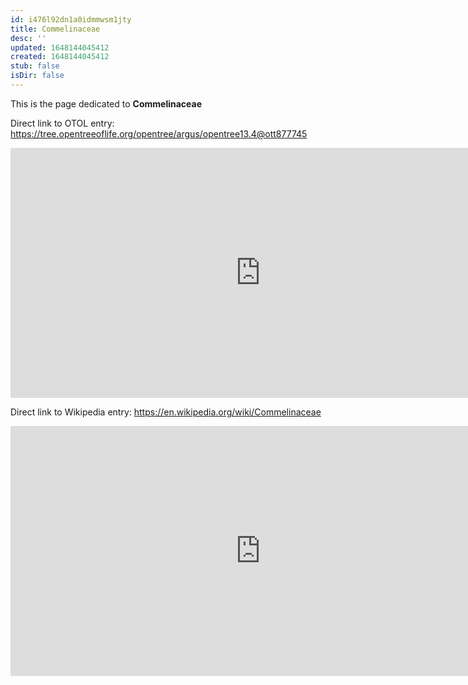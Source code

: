 ```yaml
---
id: i476l92dn1a0idmmwsm1jty
title: Commelinaceae
desc: ''
updated: 1648144045412
created: 1648144045412
stub: false
isDir: false
---
```

This is the page dedicated to **Commelinaceae**


Direct link to OTOL entry: https://tree.opentreeoflife.org/opentree/argus/opentree13.4@ott877745



<html>
    <body>
    <iframe src="https://tree.opentreeoflife.org/opentree/argus/opentree13.4@ott877745"
    width="800" height="400" frameborder="0" allowfullscreen> </iframe>
    </body>
</html>
    


Direct link to Wikipedia entry: https://en.wikipedia.org/wiki/Commelinaceae



<html>
    <body>
    <iframe src="https://en.wikipedia.org/wiki/Commelinaceae"
    width="800" height="400" frameborder="0" allowfullscreen> </iframe>
    </body>
</html>
    

